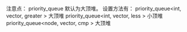 注意点：
priority_queue 默认为大顶堆。
设置方法有：
priority_queue<int, vector<int>, greater<int> > 大顶堆
priority_queue<int, vector<int>, less<int> > 小顶堆
priority_queue<node, vector<node>, cmp<node> > 大顶堆
